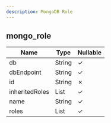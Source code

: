 ```yaml
---
description: MongoDB Role
---
```

mongo_role
----------

| **Name**       | **Type**  | **Nullable** |
| -------------- | --------- | ------------ |
| db             | String    | &check;      |
| dbEndpoint     | String    | &check;      |
| id             | String    | &cross;      |
| inheritedRoles | List<Map> | &check;      |
| name           | String    | &check;      |
| roles          | List<Map> | &check;      |
